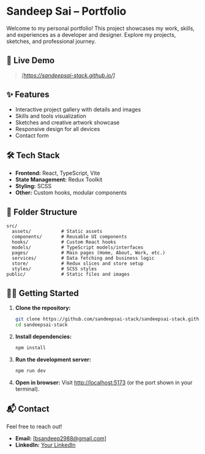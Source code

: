 # Sandeep Sai – Portfolio

Welcome to my personal portfolio! This project showcases my work, skills, and experiences as a developer and designer. Explore my projects, sketches, and professional journey.

## 🚀 Live Demo

> _[https://sandeepsai-stack.github.io/]_

## ✨ Features

- Interactive project gallery with details and images
- Skills and tools visualization
- Sketches and creative artwork showcase
- Responsive design for all devices
- Contact form


## 🛠️ Tech Stack

- **Frontend:** React, TypeScript, Vite
- **State Management:** Redux Toolkit
- **Styling:** SCSS
- **Other:** Custom hooks, modular components

## 📁 Folder Structure

```
src/
  assets/           # Static assets
  components/       # Reusable UI components
  hooks/            # Custom React hooks
  models/           # TypeScript models/interfaces
  pages/            # Main pages (Home, About, Work, etc.)
  services/         # Data fetching and business logic
  store/            # Redux slices and store setup
  styles/           # SCSS styles
public/             # Static files and images
```

## 🧑‍💻 Getting Started

1. **Clone the repository:**
   ```bash
   git clone https://github.com/sandeepsai-stack/sandeepsai-stack.github.io
   cd sandeepsai-stack
   ```

2. **Install dependencies:**
   ```bash
   npm install
   ```

3. **Run the development server:**
   ```bash
   npm run dev
   ```

4. **Open in browser:**
   Visit [http://localhost:5173](http://localhost:5173) (or the port shown in your terminal).

## 📬 Contact

Feel free to reach out!

- **Email:** [bsandeep2988@gmail.com]
- **LinkedIn:** [Your LinkedIn](https://linkedin.com/in/bsandeepsai)
